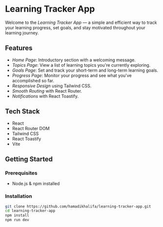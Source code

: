 # Learning Tracker App

Welcome to the *Learning Tracker App* — a simple and efficient way to track your learning progress, set goals, and stay motivated throughout your learning journey.


## Features

- *Home Page*: Introductory section with a welcoming message.
- *Topics Page*: View a list of learning topics you're currently exploring.
- *Goals Page*: Set and track your short-term and long-term learning goals.
- *Progress Page*: Monitor your progress and see what you've accomplished so far.
- *Responsive Design* using Tailwind CSS.
- *Smooth Routing* with React Router.
- *Notifications* with React Toastify.

## Tech Stack

- React
- React Router DOM
- Tailwind CSS
- React Toastify
- Vite

## Getting Started

### Prerequisites

- Node.js & npm installed

### Installation

```bash
git clone https://github.com/hamadikhalifa/learning-tracker-app.git
cd learning-tracker-app
npm install
npm run dev


 
